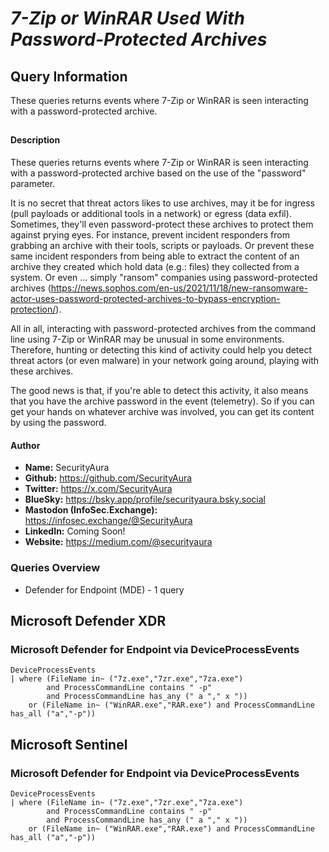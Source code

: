 # *7-Zip or WinRAR Used With Password-Protected Archives*

## Query Information

These queries returns events where 7-Zip or WinRAR is seen interacting with a password-protected archive.

##

#### Description

These queries returns events where 7-Zip or WinRAR is seen interacting with a password-protected archive based on the use of the "password" parameter.

It is no secret that threat actors likes to use archives, may it be for ingress (pull payloads or additional tools in a network) or egress (data exfil). Sometimes, they'll even password-protect these archives to protect them against prying eyes. For instance, prevent incident responders from grabbing an archive with their tools, scripts or payloads. Or prevent these same incident responders from being able to extract the content of an archive they created which hold data (e.g.: files) they collected from a system. Or even ... simply "ransom" companies using password-protected archives (https://news.sophos.com/en-us/2021/11/18/new-ransomware-actor-uses-password-protected-archives-to-bypass-encryption-protection/).

All in all, interacting with password-protected archives from the command line using 7-Zip or WinRAR may be unusual in some environments. Therefore, hunting or detecting this kind of activity could help you detect threat actors (or even malware) in your network going around, playing with these archives.

The good news is that, if you're able to detect this activity, it also means that you have the archive password in the event (telemetry). So if you can get your hands on whatever archive was involved, you can get its content by using the password.

#### Author <Optional>
- **Name:** SecurityAura
- **Github:** https://github.com/SecurityAura
- **Twitter:** https://x.com/SecurityAura
- **BlueSky:** https://bsky.app/profile/securityaura.bsky.social
- **Mastodon (InfoSec.Exchange):** https://infosec.exchange/@SecurityAura
- **LinkedIn:** Coming Soon!
- **Website:** https://medium.com/@securityaura

### Queries Overview ###

- Defender for Endpoint (MDE) - 1 query

## Microsoft Defender XDR ##
### Microsoft Defender for Endpoint via DeviceProcessEvents ###
```KQL
DeviceProcessEvents
| where (FileName in~ ("7z.exe","7zr.exe","7za.exe")
        and ProcessCommandLine contains " -p"
        and ProcessCommandLine has_any (" a "," x "))
    or (FileName in~ ("WinRAR.exe","RAR.exe") and ProcessCommandLine has_all ("a","-p"))
```
## Microsoft Sentinel ##
### Microsoft Defender for Endpoint via DeviceProcessEvents ###
```KQL
DeviceProcessEvents
| where (FileName in~ ("7z.exe","7zr.exe","7za.exe")
        and ProcessCommandLine contains " -p"
        and ProcessCommandLine has_any (" a "," x "))
    or (FileName in~ ("WinRAR.exe","RAR.exe") and ProcessCommandLine has_all ("a","-p"))
```

